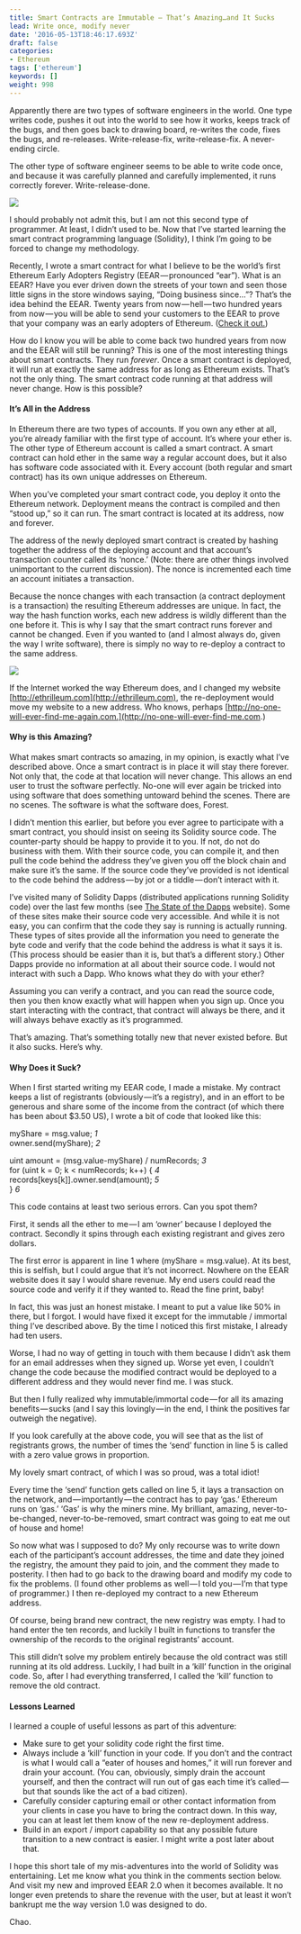 ```yaml
---
title: Smart Contracts are Immutable — That’s Amazing…and It Sucks
lead: Write once, modify never
date: '2016-05-13T18:46:17.693Z'
draft: false
categories:
- Ethereum
tags: ['ethereum']
keywords: []
weight: 998
---
```


Apparently there are two types of software engineers in the world. One type writes code, pushes it out into the world to see how it works, keeps track of the bugs, and then goes back to drawing board, re-writes the code, fixes the bugs, and re-releases. Write-release-fix, write-release-fix. A never-ending circle.

The other type of software engineer seems to be able to write code once, and because it was carefully planned and carefully implemented, it runs correctly forever. Write-release-done.

![](/blog/img/002-Smart-Contracts-are-Immutable-Thats-Amazing-and-It-Sucks-001.png)

I should probably not admit this, but I am not this second type of programmer. At least, I didn’t used to be. Now that I’ve started learning the smart contract programming language (Solidity), I think I’m going to be forced to change my methodology.

Recently, I wrote a smart contract for what I believe to be the world’s first Ethereum Early Adopters Registry (EEAR — pronounced “ear”). What is an EEAR? Have you ever driven down the streets of your town and seen those little signs in the store windows saying, “Doing business since...”? That’s the idea behind the EEAR. Twenty years from now — hell — two hundred years from now — you will be able to send your customers to the EEAR to prove that your company was an early adopters of Ethereum. ([Check it out.](http://ethrilleum.com))

How do I know you will be able to come back two hundred years from now and the EEAR will still be running? This is one of the most interesting things about smart contracts. They run _forever_. Once a smart contract is deployed, it will run at exactly the same address for as long as Ethereum exists. That’s not the only thing. The smart contract code running at that address will never change. How is this possible?

#### It’s All in the Address

In Ethereum there are two types of accounts. If you own any ether at all, you’re already familiar with the first type of account. It’s where your ether is. The other type of Ethereum account is called a smart contract. A smart contract can hold ether in the same way a regular account does, but it also has software code associated with it. Every account (both regular and smart contract) has its own unique addresses on Ethereum.

When you’ve completed your smart contract code, you deploy it onto the Ethereum network. Deployment means the contract is compiled and then “stood up,” so it can run. The smart contract is located at its address, now and forever.

The address of the newly deployed smart contract is created by hashing together the address of the deploying account and that account’s transaction counter called its ‘nonce.’ (Note: there are other things involved unimportant to the current discussion). The nonce is incremented each time an account initiates a transaction.

Because the nonce changes with each transaction (a contract deployment is a transaction) the resulting Ethereum addresses are unique. In fact, the way the hash function works, each new address is wildly different than the one before it. This is why I say that the smart contract runs forever and cannot be changed. Even if you wanted to (and I almost always do, given the way I write software), there is simply no way to re-deploy a contract to the same address.

![](/blog/img/002-Smart-Contracts-are-Immutable-Thats-Amazing-and-It-Sucks-002.jpg)

If the Internet worked the way Ethereum does, and I changed my website [http://ethrilleum.com](http://ethrilleum.com), the re-deployment would move my website to a new address. Who knows, perhaps [http://no-one-will-ever-find-me-again.com.](http://no-one-will-ever-find-me.com.)

#### Why is this Amazing?

What makes smart contracts so amazing, in my opinion, is exactly what I’ve described above. Once a smart contract is in place it will stay there forever. Not only that, the code at that location will never change. This allows an end user to trust the software perfectly. No-one will ever again be tricked into using software that does something untoward behind the scenes. There are no scenes. The software is what the software does, Forest.

I didn’t mention this earlier, but before you ever agree to participate with a smart contract, you should insist on seeing its Solidity source code. The counter-party should be happy to provide it to you. If not, do not do business with them. With their source code, you can compile it, and then pull the code behind the address they’ve given you off the block chain and make sure it’s the same. If the source code they’ve provided is not identical to the code behind the address — by jot or a tiddle — don’t interact with it.

I’ve visited many of Solidity Dapps (distributed applications running Solidity code) over the last few months (see [The State of the Dapps](http://dapps.ethercasts.com) website). Some of these sites make their source code very accessible. And while it is not easy, you can confirm that the code they say is running is actually running. These types of sites provide all the information you need to generate the byte code and verify that the code behind the address is what it says it is. (This process should be easier than it is, but that’s a different story.) Other Dapps provide no information at all about their source code. I would not interact with such a Dapp. Who knows what they do with your ether?

Assuming you can verify a contract, and you can read the source code, then you then know exactly what will happen when you sign up. Once you start interacting with the contract, that contract will always be there, and it will always behave exactly as it’s programmed.

That’s amazing. That’s something totally new that never existed before. But it also sucks. Here’s why.

#### Why Does it Suck?

When I first started writing my EEAR code, I made a mistake. My contract keeps a list of registrants (obviously — it’s a registry), and in an effort to be generous and share some of the income from the contract (of which there has been about $3.50 US), I wrote a bit of code that looked like this:

myShare = msg.value;                                            _1_  
owner.send(myShare);                                            _2_

uint amount = (msg.value-myShare) / numRecords;                 _3_  
for (uint k = 0; k < numRecords; k++) {                         _4_  
     records\[keys\[k\]\].owner.send(amount);                       _5_  
}                                                               _6_

This code contains at least two serious errors. Can you spot them?

First, it sends all the ether to me — I am ‘owner’ because I deployed the contract. Secondly it spins through each existing registrant and gives zero dollars.

The first error is apparent in line 1 where (myShare = msg.value). At its best, this is selfish, but I could argue that it’s not incorrect. Nowhere on the EEAR website does it say I would share revenue. My end users could read the source code and verify it if they wanted to. Read the fine print, baby!

In fact, this was just an honest mistake. I meant to put a value like 50% in there, but I forgot. I would have fixed it except for the immutable / immortal thing I’ve described above. By the time I noticed this first mistake, I already had ten users.

Worse, I had no way of getting in touch with them because I didn’t ask them for an email addresses when they signed up. Worse yet even, I couldn’t change the code because the modified contract would be deployed to a different address and they would never find me. I was stuck.

But then I fully realized why immutable/immortal code — for all its amazing benefits — sucks (and I say this lovingly — in the end, I think the positives far outweigh the negative).

If you look carefully at the above code, you will see that as the list of registrants grows, the number of times the ‘send’ function in line 5 is called with a zero value grows in proportion.

My lovely smart contract, of which I was so proud, was a total idiot!

Every time the ‘send’ function gets called on line 5, it lays a transaction on the network, and — importantly — the contract has to pay ‘gas.’ Ethereum runs on ‘gas.’ ‘Gas’ is why the miners mine. My brilliant, amazing, never-to-be-changed, never-to-be-removed, smart contract was going to eat me out of house and home!

So now what was I supposed to do? My only recourse was to write down each of the participant’s account addresses, the time and date they joined the registry, the amount they paid to join, and the comment they made to posterity. I then had to go back to the drawing board and modify my code to fix the problems. (I found other problems as well — I told you — I’m that type of programmer.) I then re-deployed my contract to a new Ethereum address.

Of course, being brand new contract, the new registry was empty. I had to hand enter the ten records, and luckily I built in functions to transfer the ownership of the records to the original registrants’ account.

This still didn’t solve my problem entirely because the old contract was still running at its old address. Luckily, I had built in a ‘kill’ function in the original code. So, after I had everything transferred, I called the ‘kill’ function to remove the old contract.

#### Lessons Learned

I learned a couple of useful lessons as part of this adventure:

* Make sure to get your solidity code right the first time.
* Always include a ‘kill’ function in your code. If you don’t and the contract is what I would call a “eater of houses and homes,” it will run forever and drain your account. (You can, obviously, simply drain the account yourself, and then the contract will run out of gas each time it’s called — but that sounds like the act of a bad citizen).
* Carefully consider capturing email or other contact information from your clients in case you have to bring the contract down. In this way, you can at least let them know of the new re-deployment address.
* Build in an export / import capability so that any possible future transition to a new contract is easier. I might write a post later about that.

I hope this short tale of my mis-adventures into the world of Solidity was entertaining. Let me know what you think in the comments section below. And visit my new and improved EEAR 2.0 when it becomes available. It no longer even pretends to share the revenue with the user, but at least it won’t bankrupt me the way version 1.0 was designed to do.

Chao.
